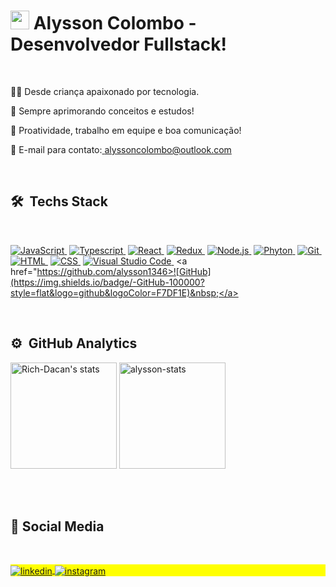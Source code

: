  <h1 align="left"><img src="https://raw.githubusercontent.com/kaueMarques/kaueMarques/master/hi.gif" height="30px" width="30px">   Alysson Colombo - Desenvolvedor Fullstack! </h1>
  <br>
 
 👨‍💻 Desde criança apaixonado por tecnologia.
 
 🚀 Sempre aprimorando conceitos e estudos! 
 
 🌱 Proatividade, trabalho em equipe e boa comunicação! 
                  
 📧 E-mail para contato:<a align="center" href="mailto:alyssoncolombo@outlook.com" target="_blank"> alyssoncolombo@outlook.com</a>
 
 
 <br>
 
 ## 🛠 &nbsp;Techs Stack
 
 <br>
 
<a href="https://www.javascript.com/">![JavaScript](https://img.shields.io/badge/JavaScript-100000?style=float&logo=javascript&logoColor=F7DF1E)&nbsp;</a>
<a href="https://www.typescriptlang.org/">![Typescript](https://img.shields.io/badge/TypeScript-100000?style=flat&logo=typescript&logoColor=F7DF1E)&nbsp;</a>
<a href="https://pt-br.reactjs.org/">![React](https://img.shields.io/badge/-React-100000?style=flat&logo=react&logoColor=F7DF1E)&nbsp;</a>
<a href="https://redux.js.org/" target="_blank">![Redux](https://img.shields.io/badge/Redux-100000?style=flat&logo=redux&logoColor=F7DF1E)&nbsp;</a>
<a href="https://nodejs.org/en/">![Node.js](https://img.shields.io/badge/-Node.js-100000?style=flat&logo=node.js&logoColor=F7DF1E)&nbsp;</a>
<a href="https://www.python.org/">![Phyton](https://img.shields.io/badge/Python-100000?style=flat&logo=python&logoColor=F7DF1E)&nbsp;</a>
<a href="https://git-scm.com/">![Git](https://img.shields.io/badge/-Git-100000?style=flat&logo=git&logoColor=F7DF1E)&nbsp;</a>
<a href="https://developer.mozilla.org/pt-BR/docs/Web/HTML">![HTML](https://img.shields.io/badge/-HTML-100000?style=flat&logo=HTML5&logoColor=F7DF1E)&nbsp;</a>
<a href="https://developer.mozilla.org/pt-BR/docs/Web/CSS">![CSS](https://img.shields.io/badge/-CSS-100000?style=flat&logo=CSS3&logoColor=F7DF1E)&nbsp;</a>
<a href="https://code.visualstudio.com/">![Visual Studio Code](https://img.shields.io/badge/-Visual%20Studio%20Code-100000?style=flat&logo=visual-studio-code&logoColor=F7DF1E)&nbsp;</a>
<a href="https://github.com/alysson1346>![GitHub](https://img.shields.io/badge/-GitHub-100000?style=flat&logo=github&logoColor=F7DF1E)&nbsp;</a>







<br>


## ⚙️ &nbsp;GitHub Analytics


<p align="left">
<img margin-top="auto" height="170em"  src="https://github-readme-stats.vercel.app/api?username=alysson1346&show_icons=true&theme=vision-friendly-dark" alt="Rich-Dacan's stats"/>
 
 <img margin-top="auto" height="170em"  src="https://github-readme-stats.vercel.app/api/top-langs/?username=alysson1346&theme=vision-friendly-dark" alt="alysson-stats"/>
</p>
 

<br><br>


## 📱   Social Media
 <br>

<p align="left" style="background:yellow">
 
<a href="https://www.linkedin.com/in/alysson-colombo-7b5b84207/" >
  <img align="center" src="https://img.shields.io/badge/Alysson%20Colombo-100000?style=flat&logo=linkedin&logoColor=white" alt="linkedin"/>
</a>
 
<a href="https://www.instagram.com/alysson_colombo/" target="_blank"  rel="external" >
 <img align="center" src="https://img.shields.io/badge/-Alysson_Colombo-100000?style=flat&logo=instagram&logoColor=white" alt="instagram"/>
</a> 
 
 <br>
